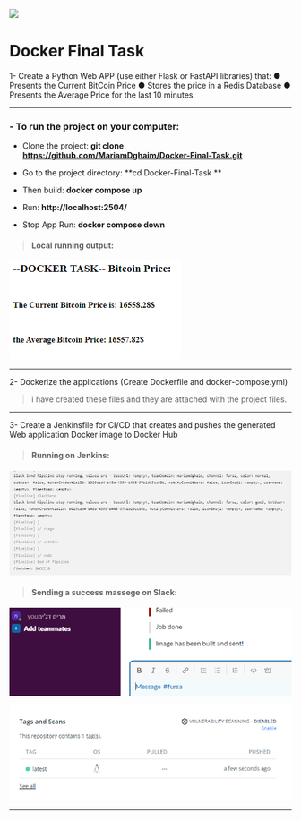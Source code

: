 [![](https://ml.globenewswire.com/Resource/Download/c83c4886-b215-4cf0-a973-64b8f65e7003)](https://ml.globenewswire.com/Resource/Download/c83c4886-b215-4cf0-a973-64b8f65e7003)
# Docker Final Task
1- Create a Python Web APP (use either Flask or FastAPI libraries) that:
● Presents the Current BitCoin Price
● Stores the price in a Redis Database
● Presents the Average Price for the last 10 minutes

------------
### - To run the project on your computer:
- Clone the project: **git clone https://github.com/MariamDghaim/Docker-Final-Task.git**
- Go to the project directory: **cd Docker-Final-Task **
  
- Then build: **docker compose up**
 
- Run: **http://localhost:2504/**
  
- Stop App Run: **docker compose down**

> #### Local running output:

[![](https://github.com/MariamDghaim/Docker-Final-Task/blob/main/screen%20shots/Screenshot%202022-11-20%20202759.png?raw=true)](https://github.com/MariamDghaim/Docker-Final-Task/blob/main/screen%20shots/Screenshot%202022-11-20%20202759.png?raw=true)

------------
2- Dockerize the applications (Create Dockerfile and docker-compose.yml)
> i have created these files and they are attached with the project files.

------------

3- Create a Jenkinsfile for CI/CD that creates and pushes the generated Web application Docker image to Docker Hub
> #### Running on Jenkins:
[![](https://github.com/MariamDghaim/Docker-Final-Task/blob/main/screen%20shots/Screenshot%202022-11-20%20194900.png?raw=true)](https://github.com/MariamDghaim/Docker-Final-Task/blob/main/screen%20shots/Screenshot%202022-11-20%20194900.png?raw=true)

> #### Sending a success massege on Slack:
[![](https://github.com/MariamDghaim/Docker-Final-Task/blob/main/screen%20shots/Screenshot%202022-11-20%20195852.png?raw=true)](https://github.com/MariamDghaim/Docker-Final-Task/blob/main/screen%20shots/Screenshot%202022-11-20%20195852.png?raw=true)


[![](https://github.com/MariamDghaim/Docker-Final-Task/blob/main/screen%20shots/Screenshot%202022-11-20%20202434.png?raw=true)](https://github.com/MariamDghaim/Docker-Final-Task/blob/main/screen%20shots/Screenshot%202022-11-20%20202434.png?raw=true)


------------





